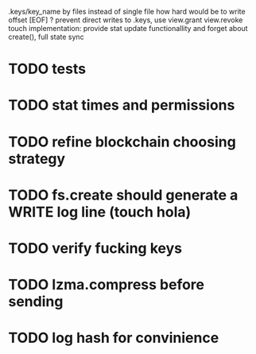 .keys/key_name by files instead of single file
how hard would be to write offset [EOF] ? 
prevent direct writes to .keys, use view.grant view.revoke
touch implementation: provide stat update functionallity and forget about create(), 
full state sync


# TODO tests
# TODO stat times and permissions
# TODO refine blockchain choosing strategy
# TODO fs.create should generate a WRITE log line (touch hola)
# TODO verify fucking keys
# TODO lzma.compress before sending
# TODO log hash for convinience
